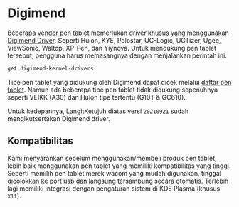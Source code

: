 # Digimend

Beberapa vendor pen tablet memerlukan driver khusus yang menggunakan [Digimend Driver](http://digimend.github.io). Seperti Huion, KYE, Polostar, UC-Logic, UGTizer, Ugee, ViewSonic, Waltop, XP-Pen, dan Yiynova. Untuk mendukung pen tablet tersebut, pengguna harus memasangnya dengan menjalankan perintah ini.

```sh
get digimend-kernel-drivers
```

Tipe pen tablet yang didukung oleh Digimend dapat dicek melalui [daftar pen tablet](https://digimend.github.io/tablets). Namun ada beberapa tipe pen tablet tidak didukung sepenuhnya seperti VEIKK (A30) dan Huion tipe tertentu (G10T & GC610).

Untuk kedepannya, LangitKetujuh diatas versi `20210921` sudah mengikutsertakan Digimend driver.

## Kompatibilitas

Kami menyarankan sebelum menggunakan/membeli produk pen tablet, lebih baik menggunakan pen tablet yang memiliki kompatibilitas yang tinggi. Seperti memilih pen tablet merek wacom yang mudah digunakan, tinggal dicolokkan ke port usb dan langsung tersambung secara otomatis. Terlebih lagi memiliki integrasi dengan pengaturan sistem di KDE Plasma (khusus `X11`).
